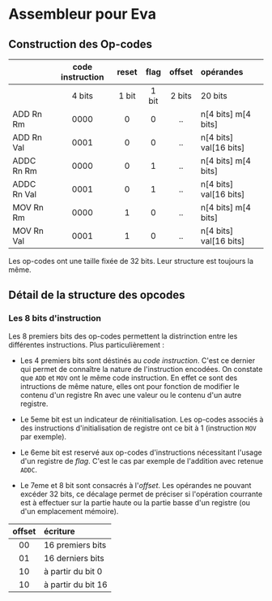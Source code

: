 # Assembleur pour Eva

## Construction des Op-codes

|              | code instruction | reset | flag  | offset | opérandes              |
| :----------- | :--------------: | :---: | :---: | :----: | :--------------------- |
|              |      4 bits      | 1 bit | 1 bit | 2 bits | 20 bits                |
| ADD   Rn Rm  |       0000       |   0   |   0   |   ..   | n[4 bits] m[4 bits]    |
| ADD   Rn Val |       0001       |   0   |   0   |   ..   | n[4 bits] val[16 bits] |
| ADDC  Rn Rm  |       0000       |   0   |   1   |   ..   | n[4 bits] m[4 bits]    |
| ADDC  Rn Val |       0001       |   0   |   1   |   ..   | n[4 bits] val[16 bits] |
| MOV   Rn Rm  |       0000       |   1   |   0   |   ..   | n[4 bits] m[4 bits]    |
| MOV   Rn Val |       0001       |   1   |   0   |   ..   | n[4 bits] val[16 bits] |

Les op-codes ont une taille fixée de 32 bits. Leur structure est toujours la même.

## Détail de la structure des opcodes

### Les 8 bits d'instruction

Les 8 premiers bits des op-codes permettent la distrinction entre les différentes instructions. Plus particulièrement :


+ Les 4 premiers bits sont déstinés au *code instruction*. C'est ce dernier qui permet de connaître la nature de l'instruction encodées. On constate que `ADD` et `MOV` ont le même code instruction. En effet ce sont des intructions de même nature, elles ont pour fonction de modifier le contenu d'un registre Rn avec une valeur ou le contenu d'un autre registre.

+ Le 5eme bit est un indicateur de réinitialisation. Les op-codes associés à des instructions d'initialisation de registre ont ce bit à 1 (instruction `MOV` par exemple).

+ Le 6eme bit est reservé aux op-codes d'instructions nécessitant l'usage d'un registre de *flag*. C'est le cas par exemple de l'addition avec retenue `ADDC`.

+ Le 7eme et 8 bit sont consacrés à l'*offset*. Les opérandes ne pouvant excéder 32 bits, ce décalage permet de préciser si l'opération courrante est à effectuer sur la partie haute ou la partie basse d'un registre (ou d'un emplacement mémoire).


| offset | écriture           |
| :----: | :----------------- |
|   00   | 16 premiers bits   |
|   01   | 16 derniers bits   |
|   10   | à partir du bit 0  |
|   10   | à partir du bit 16 |
